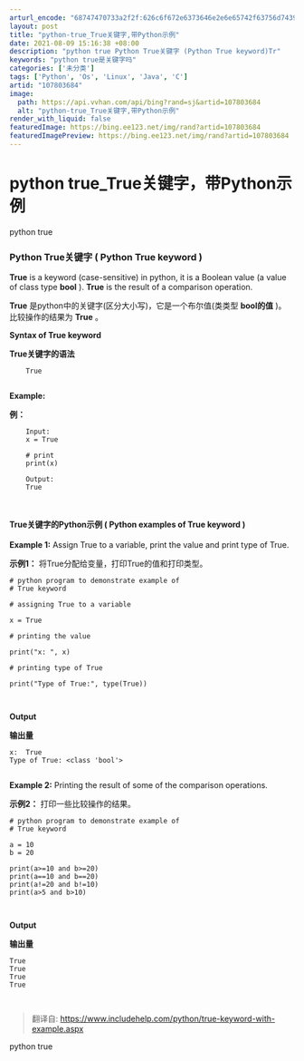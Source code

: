 ```yaml
---
arturl_encode: "68747470733a2f2f:626c6f672e6373646e2e6e65742f63756d743935313034352f:61727469636c652f64657461696c732f313037383033363834"
layout: post
title: "python-true_True关键字,带Python示例"
date: 2021-08-09 15:16:38 +08:00
description: "python true Python True关键字 (Python True keyword)Tr"
keywords: "python true是关键字吗"
categories: ['未分类']
tags: ['Python', 'Os', 'Linux', 'Java', 'C']
artid: "107803684"
image:
  path: https://api.vvhan.com/api/bing?rand=sj&artid=107803684
  alt: "python-true_True关键字,带Python示例"
render_with_liquid: false
featuredImage: https://bing.ee123.net/img/rand?artid=107803684
featuredImagePreview: https://bing.ee123.net/img/rand?artid=107803684
---
```


# python true_True关键字，带Python示例

python true

### Python True关键字 ( Python True keyword )

**True**
is a keyword (case-sensitive) in python, it is a Boolean value (a value of class type
**bool**
).
**True**
is the result of a comparison operation.

**True**
是python中的关键字(区分大小写)，它是一个布尔值(类类型
**bool的值**
)。 比较操作的结果为
**True**
。

**Syntax of True keyword**

**True关键字的语法**

```
    True


```

**Example:**

**例：**

```
    Input:
    x = True

    # print
    print(x)

    Output:
    True



```

#### True关键字的Python示例 ( Python examples of True keyword )

**Example 1:**
Assign True to a variable, print the value and print type of True.

**示例1：**
将True分配给变量，打印True的值和打印类型。

```
# python program to demonstrate example of 
# True keyword

# assigning True to a variable

x = True

# printing the value

print("x: ", x)

# printing type of True

print("Type of True:", type(True))



```

**Output**

**输出量**

```
x:  True
Type of True: <class 'bool'>


```

**Example 2:**
Printing the result of some of the comparison operations.

**示例2：**
打印一些比较操作的结果。

```
# python program to demonstrate example of 
# True keyword

a = 10
b = 20

print(a>=10 and b>=20)
print(a==10 and b==20)
print(a!=20 and b!=10)
print(a>5 and b>10)



```

**Output**

**输出量**

```
True
True
True
True



```

> 翻译自:
> <https://www.includehelp.com/python/true-keyword-with-example.aspx>

python true